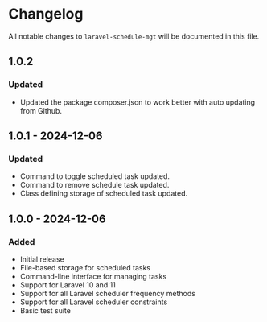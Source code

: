 # Changelog

All notable changes to `laravel-schedule-mgt` will be documented in this file.

## 1.0.2

### Updated
- Updated the package composer.json to work better with auto updating from Github.

## 1.0.1 - 2024-12-06

### Updated
- Command to toggle scheduled task updated.
- Command to remove schedule task updated.
- Class defining storage of scheduled task updated.

## 1.0.0 - 2024-12-06

### Added
- Initial release
- File-based storage for scheduled tasks
- Command-line interface for managing tasks
- Support for Laravel 10 and 11
- Support for all Laravel scheduler frequency methods
- Support for all Laravel scheduler constraints
- Basic test suite